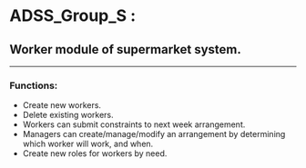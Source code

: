 # ADSS_Group_S :
## Worker module of supermarket system. 
____

### Functions:
* Create new workers.
* Delete existing workers.
* Workers can submit constraints to next week arrangement.
* Managers can create/manage/modify an arrangement by determining which worker will work, and when.
* Create new roles for workers by need.
